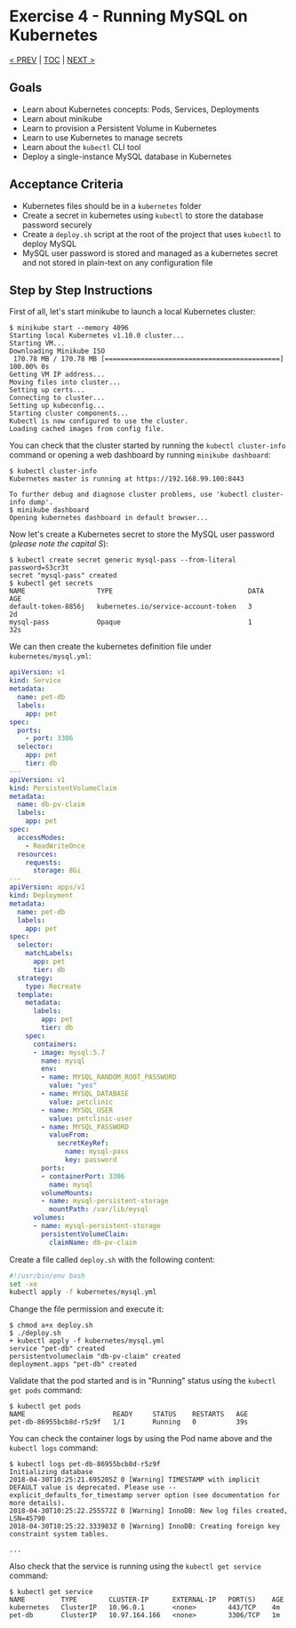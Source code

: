 # Exercise 4 - Running MySQL on Kubernetes
[< PREV](3-docker-compose.md) | [TOC](README.md) | [NEXT >](5-application-kubernetes.md)

## Goals

* Learn about Kubernetes concepts: Pods, Services, Deployments
* Learn about minikube
* Learn to provision a Persistent Volume in Kubernetes
* Learn to use Kubernetes to manage secrets
* Learn about the `kubectl` CLI tool
* Deploy a single-instance MySQL database in Kubernetes

## Acceptance Criteria

* Kubernetes files should be in a `kubernetes` folder
* Create a secret in kubernetes using `kubectl` to store the database password
securely
* Create a `deploy.sh` script at the root of the project that uses `kubectl` to
deploy MySQL
* MySQL user password is stored and managed as a kubernetes secret and not stored
in plain-text on any configuration file

## Step by Step Instructions

First of all, let's start minikube to launch a local Kubernetes cluster:

```shell
$ minikube start --memory 4096
Starting local Kubernetes v1.10.0 cluster...
Starting VM...
Downloading Minikube ISO
 170.78 MB / 170.78 MB [============================================] 100.00% 0s
Getting VM IP address...
Moving files into cluster...
Setting up certs...
Connecting to cluster...
Setting up kubeconfig...
Starting cluster components...
Kubectl is now configured to use the cluster.
Loading cached images from config file.
```

You can check that the cluster started by running the `kubectl cluster-info` command
or opening a web dashboard by running `minikube dashboard`:

```shell
$ kubectl cluster-info
Kubernetes master is running at https://192.168.99.100:8443

To further debug and diagnose cluster problems, use 'kubectl cluster-info dump'.
$ minikube dashboard
Opening kubernetes dashboard in default browser...
```

Now let's create a Kubernetes secret to store the MySQL user password (*please
note the capital S*):

```shell
$ kubectl create secret generic mysql-pass --from-literal password=S3cr3t
secret "mysql-pass" created
$ kubectl get secrets
NAME                  TYPE                                  DATA      AGE
default-token-8856j   kubernetes.io/service-account-token   3         2d
mysql-pass            Opaque                                1         32s
```

We can then create the kubernetes definition file under `kubernetes/mysql.yml`:

```yaml
apiVersion: v1
kind: Service
metadata:
  name: pet-db
  labels:
    app: pet
spec:
  ports:
    - port: 3306
  selector:
    app: pet
    tier: db
---
apiVersion: v1
kind: PersistentVolumeClaim
metadata:
  name: db-pv-claim
  labels:
    app: pet
spec:
  accessModes:
    - ReadWriteOnce
  resources:
    requests:
      storage: 8Gi
---
apiVersion: apps/v1
kind: Deployment
metadata:
  name: pet-db
  labels:
    app: pet
spec:
  selector:
    matchLabels:
      app: pet
      tier: db
  strategy:
    type: Recreate
  template:
    metadata:
      labels:
        app: pet
        tier: db
    spec:
      containers:
      - image: mysql:5.7
        name: mysql
        env:
        - name: MYSQL_RANDOM_ROOT_PASSWORD
          value: "yes"
        - name: MYSQL_DATABASE
          value: petclinic
        - name: MYSQL_USER
          value: petclinic-user
        - name: MYSQL_PASSWORD
          valueFrom:
            secretKeyRef:
              name: mysql-pass
              key: password
        ports:
        - containerPort: 3306
          name: mysql
        volumeMounts:
        - name: mysql-persistent-storage
          mountPath: /var/lib/mysql
      volumes:
      - name: mysql-persistent-storage
        persistentVolumeClaim:
          claimName: db-pv-claim
```

Create a file called `deploy.sh` with the following content:

```bash
#!/usr/bin/env bash
set -xe
kubectl apply -f kubernetes/mysql.yml
```

Change the file permission and execute it:

```shell
$ chmod a+x deploy.sh
$ ./deploy.sh
+ kubectl apply -f kubernetes/mysql.yml
service "pet-db" created
persistentvolumeclaim "db-pv-claim" created
deployment.apps "pet-db" created
```

Validate that the pod started and is in "Running" status using the `kubectl get
pods` command:

```shell
$ kubectl get pods
NAME                      READY     STATUS    RESTARTS   AGE
pet-db-86955bcb8d-r5z9f   1/1       Running   0          39s
```

You can check the container logs by using the Pod name above and the `kubectl
logs` command:

```shell
$ kubectl logs pet-db-86955bcb8d-r5z9f
Initializing database
2018-04-30T10:25:21.695205Z 0 [Warning] TIMESTAMP with implicit DEFAULT value is deprecated. Please use --explicit_defaults_for_timestamp server option (see documentation for more details).
2018-04-30T10:25:22.255572Z 0 [Warning] InnoDB: New log files created, LSN=45790
2018-04-30T10:25:22.333983Z 0 [Warning] InnoDB: Creating foreign key constraint system tables.

...
```

Also check that the service is running using the `kubectl get service` command:

```shell
$ kubectl get service
NAME         TYPE        CLUSTER-IP      EXTERNAL-IP   PORT(S)    AGE
kubernetes   ClusterIP   10.96.0.1       <none>        443/TCP    4m
pet-db       ClusterIP   10.97.164.166   <none>        3306/TCP   1m
```
